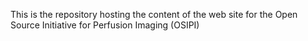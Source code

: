 This is the repository hosting the content of the web site for the Open Source Initiative for Perfusion Imaging (OSIPI)
